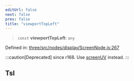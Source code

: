 ```yaml
---
editUrl: false
next: false
prev: false
title: "viewportTopLeft"
---
```


> `const` **viewportTopLeft**: `any`

Defined in: [three/src/nodes/display/ScreenNode.js:267](https://github.com/DefinitelyMaybe/three-i18n/blob/fa57b79433d1c349ffb23a78727299c8d4190136/three/src/nodes/display/ScreenNode.js#L267)

:::caution[Deprecated]
since r168. Use [screenUV](/reference/threewebgpu/namespaces/tsl/variables/screenuv/) instead.
:::

## Tsl
